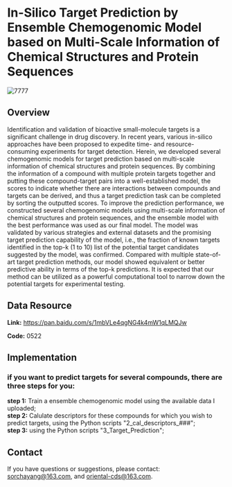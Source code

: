 # In-Silico Target Prediction by Ensemble Chemogenomic Model based on Multi-Scale Information of Chemical Structures and Protein Sequences

![7777](https://user-images.githubusercontent.com/106001963/169690953-8c947c7b-fe2a-42d0-8560-6585b9c439ad.png)

## Overview
Identification and validation of bioactive small-molecule targets is a significant challenge in drug discovery. In recent years, various in-silico approaches have been proposed to expedite time- and resource-consuming experiments for target detection. Herein, we developed several chemogenomic models for target prediction based on multi-scale information of chemical structures and protein sequences. By combining the information of a compound with multiple protein targets together and putting these compound-target pairs into a well-established model, the scores to indicate whether there are interactions between compounds and targets can be derived, and thus a target prediction task can be completed by sorting the outputted scores. To improve the prediction performance, we constructed several chemogenomic models using multi-scale information of chemical structures and protein sequences, and the ensemble model with the best performance was used as our final model. The model was validated by various strategies and external datasets and the promising target prediction capability of the model, i.e., the fraction of known targets identified in the top-k (1 to 10) list of the potential target candidates suggested by the model, was confirmed. Compared with multiple state-of-art target prediction methods, our model showed equivalent or better predictive ability in terms of the top-k predictions. It is expected that our method can be utilized as a powerful computational tool to narrow down the potential targets for experimental testing.

## Data Resource
**Link:** https://pan.baidu.com/s/1mbVLe4qgNG4k4mW1qLMQJw    

**Code:** 0522

## Implementation
### if you want to predict targets for several compounds, there are three steps for you:   

**step 1:** Train a ensemble chemogenomic model using the available data I uploaded;   
**step 2:** Calulate descriptors for these compounds for which you wish to predict targets, using the Python scripts "2_cal_descriptors_###";   
**step 3:** using the Python scripts "3_Target_Prediction"; 
  

  

## Contact
If you have questions or suggestions, please contact: sorchayang@163.com, and oriental-cds@163.com.
